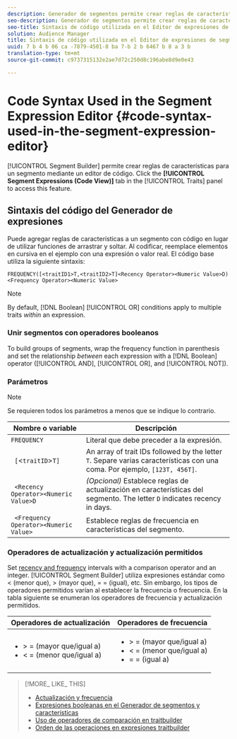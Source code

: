 ```yaml
---
description: Generador de segmentos permite crear reglas de características para un segmento mediante un editor de código. Haga clic en la ficha Expresiones de segmento (Vista de código) del panel Características para acceder a esta función.
seo-description: Generador de segmentos permite crear reglas de características para un segmento mediante un editor de código. Haga clic en la ficha Expresiones de segmento (Vista de código) del panel Características para acceder a esta función.
seo-title: Sintaxis de código utilizada en el Editor de expresiones de segmentos
solution: Audience Manager
title: Sintaxis de código utilizada en el Editor de expresiones de segmentos
uuid: 7 b 4 b 06 ca -7879-4501-8 ba 7-b 2 b 6467 b 8 a 3 b
translation-type: tm+mt
source-git-commit: c9737315132e2ae7d72c250d8c196abe8d9e0e43

---
```



# Code Syntax Used in the Segment Expression Editor {#code-syntax-used-in-the-segment-expression-editor}

[!UICONTROL Segment Builder] permite crear reglas de características para un segmento mediante un editor de código. Click the **[!UICONTROL Segment Expressions (Code View)]** tab in the [!UICONTROL Traits] panel to access this feature.

## Sintaxis del código del Generador de expresiones

Puede agregar reglas de características a un segmento con código en lugar de utilizar funciones de arrastrar y soltar. Al codificar, reemplace elementos en cursiva en el ejemplo con una expresión o valor real. El código base utiliza la siguiente sintaxis:

```
FREQUENCY([<traitID1>T,<traitID2>T]<Recency Operator><Numeric Value>D)
<Frequency Operator><Numeric Value>
```

>[!NOTE]
>
>By default, [!DNL Boolean] [!UICONTROL OR] conditions apply to multiple traits *within* an expression.

### Unir segmentos con operadores booleanos

To build groups of segments, wrap the frequency function in parenthesis and set the relationship *between* each expression with a [!DNL Boolean] operator ([!UICONTROL AND], [!UICONTROL OR], and [!UICONTROL NOT]).

### Parámetros

>[!NOTE]
>
>Se requieren todos los parámetros a menos que se indique lo contrario.

| Nombre o variable | Descripción |
|---|---|
| `FREQUENCY` | Literal que debe preceder a la expresión. |
| ` [`&lt;`traitID`&gt;`T]` | An array of trait IDs followed by the letter `T`. Separe varias características con una coma. Por ejemplo, `[123T, 456T]`. |
| ` <Recency Operator><Numeric Value>D` | *(Opcional)* Establece reglas de actualización en características del segmento. The letter `D` indicates recency in days. |
| ` <Frequency Operator><Numeric Value>` | Establece reglas de frecuencia en características del segmento. |

### Operadores de actualización y actualización permitidos

Set [recency and frequency](../../features/segments/recency-and-frequency.md) intervals with a comparison operator and an integer. [!UICONTROL Segment Builder] utiliza expresiones estándar como &lt; (menor que), &gt; (mayor que), = = (igual), etc. Sin embargo, los tipos de operadores permitidos varían al establecer la frecuencia o frecuencia. En la tabla siguiente se enumeran los operadores de frecuencia y actualización permitidos.

<table id="table_2F92617CB472442BA5639E24DB4E43D3"> 
 <thead> 
  <tr> 
   <th colname="col1" class="entry"> Operadores de actualización </th> 
   <th colname="col2" class="entry"> Operadores de frecuencia </th> 
  </tr> 
 </thead>
 <tbody> 
  <tr> 
   <td colname="col1"> 
    <ul id="ul_66D11A34097648A997BA5C6CCC38503A"> 
     <li id="li_EA0B607E58834E62B427C0B7626C2BD1">&gt; = (mayor que/igual a) </li> 
     <li id="li_CFE3D2DBEF424093A0497A70324D5B31">&lt; = (menor que/igual a) </li> 
    </ul> </td> 
   <td colname="col2"> 
    <ul id="ul_A5A38BCD71B844F0B5FB28256069F87E"> 
     <li id="li_EA17C353214E4C2EA2B70169C94A2E53">&gt; = (mayor que/igual a) </li> 
     <li id="li_87CE5CCC6B44446BB2FD0AAD47712368">&lt; = (menor que/igual a) </li> 
     <li id="li_7E922AEF3A524E78A18A9F6ECBF7460B">= = (igual a) </li> 
    </ul> </td> 
  </tr> 
 </tbody> 
</table>

>[!MORE_ LIKE_ THIS]
>
>* [Actualización y frecuencia](../../features/segments/recency-and-frequency.md)
>* [Expresiones booleanas en el Generador de segmentos y características](../../reference/boolean-expressions-tsb.md)
>* [Uso de operadores de comparación en traitbuilder](../../features/traits/trait-comparison-operators.md)
>* [Orden de las operaciones en expresiones traitbuilder](../../features/traits/trait-operator-precedence.md)

